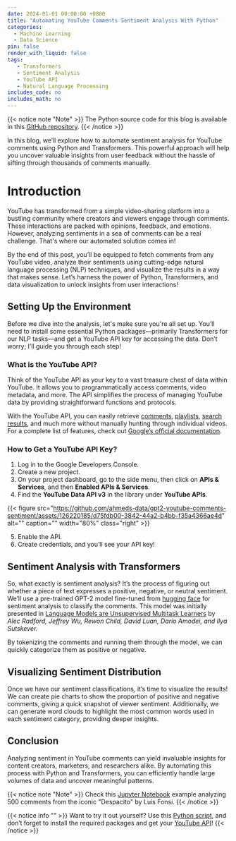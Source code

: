 ```yaml
---
date: 2024-01-01 00:00:00 +0800
title: "Automating YouTube Comments Sentiment Analysis With Python"
categories:
  - Machine Learning
  - Data Science
pin: false
render_with_liquid: false
tags:
   - Transformers
   - Sentiment Analysis
   - YouTube API
   - Natural Language Processing
includes_code: no
includes_math: no
---
```


{{< notice note "Note" >}}
The Python source code for this blog is available in this [GitHub repository](https://github.com/ahmedsalim3/gpt2-youtube-comments-sentiment).
{{< /notice >}}

In this blog, we’ll explore how to automate sentiment analysis for YouTube comments using Python and Transformers. This powerful approach will help you uncover valuable insights from user feedback without the hassle of sifting through thousands of comments manually.

# Introduction

YouTube has transformed from a simple video-sharing platform into a bustling community where creators and viewers engage through comments. These interactions are packed with opinions, feedback, and emotions. However, analyzing sentiments in a sea of comments can be a real challenge. That's where our automated solution comes in!

By the end of this post, you’ll be equipped to fetch comments from any YouTube video, analyze their sentiments using cutting-edge natural language processing (NLP) techniques, and visualize the results in a way that makes sense. Let’s harness the power of Python, Transformers, and data visualization to unlock insights from user interactions!

## Setting Up the Environment

Before we dive into the analysis, let's make sure you're all set up. You’ll need to install some essential Python packages—primarily Transformers for our NLP tasks—and get a YouTube API key for accessing the data. Don’t worry; I’ll guide you through each step!

### What is the YouTube API?

Think of the YouTube API as your key to a vast treasure chest of data within YouTube. It allows you to programmatically access comments, video metadata, and more. The API simplifies the process of managing YouTube data by providing straightforward functions and protocols.

With the YouTube API, you can easily retrieve [comments][comments], [playlists][playlist], [search results][search-results], and much more without manually hunting through individual videos. For a complete list of features, check out [Google’s official documentation][google-docs].

### How to Get a YouTube API Key?

1. Log in to the Google Developers Console.
2. Create a new project.
3. On your project dashboard, go to the side menu, then click on **APIs & Services**, and then **Enabled APIs & Services**.
4. Find the **YouTube Data API v3** in the library under **YouTube APIs**.

{{< figure src="https://github.com/ahmeds-data/gpt2-youtube-comments-sentiment/assets/126220185/d75fdb00-3842-44a2-b4bb-f35a4366ae4d" alt="" caption="" width="80%" class="right" >}}

5. Enable the API.
6. Create credentials, and you’ll see your API key!

## Sentiment Analysis with Transformers

So, what exactly is sentiment analysis? It’s the process of figuring out whether a piece of text expresses a positive, negative, or neutral sentiment. We’ll use a pre-trained GPT-2 model fine-tuned from [hugging face][gpt2-medium-fine-tuned] for sentiment analysis to classify the comments. This model was initially presented in [Language Models are Unsupervised Multitask Learners][paper] by _Alec Radford, Jeffrey Wu, Rewon Child, David Luan, Dario Amodei, and Ilya Sutskever._

By tokenizing the comments and running them through the model, we can quickly categorize them as positive or negative.

## Visualizing Sentiment Distribution

Once we have our sentiment classifications, it’s time to visualize the results! We can create pie charts to show the proportion of positive and negative comments, giving a quick snapshot of viewer sentiment. Additionally, we can generate word clouds to highlight the most common words used in each sentiment category, providing deeper insights.

## Conclusion

Analyzing sentiment in YouTube comments can yield invaluable insights for content creators, marketers, and researchers alike. By automating this process with Python and Transformers, you can efficiently handle large volumes of data and uncover meaningful patterns.

{{< notice note "Note" >}}
Check this [Jupyter Notebook](https://github.com/ahmeds-data/gpt2-youtube-comments-sentiment/blob/main/despacito_sentiment.ipynb) example analyzing 500 comments from the iconic "Despacito" by Luis Fonsi.
{{< /notice >}}

{{< notice info "" >}}
Want to try it out yourself? Use this [Python script](https://github.com/ahmeds-data/gpt2-youtube-comments-sentiment/blob/main/youtube_sentiment_analysis.py), and don’t forget to install the required packages and get your [YouTube API](#what-is-the-youtube-api)!
{{< /notice >}}

[playlist]: https://developers.google.com/youtube/v3/docs/playlists
[comments]: https://developers.google.com/youtube/v3/docs/comments
[search-results]: https://developers.google.com/youtube/v3/docs/search
[google-docs]: https://developers.google.com/youtube/v3/docs
[gpt2-medium-fine-tuned]: https://huggingface.co/michelecafagna26/gpt2-medium-finetuned-sst2-sentiment
[paper]: https://insightcivic.s3.us-east-1.amazonaws.com/language-models.pdf